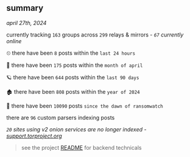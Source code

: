 
## summary
_april 27th, 2024_

currently tracking `163` groups across `299` relays & mirrors - _`67` currently online_

⏲ there have been `8` posts within the `last 24 hours`

🦈 there have been `175` posts within the `month of april`

🪐 there have been `644` posts within the `last 90 days`

🏚 there have been `808` posts within the `year of 2024`

🦕 there have been `10090` posts `since the dawn of ransomwatch`

there are `96` custom parsers indexing posts

_`20` sites using v2 onion services are no longer indexed - [support.torproject.org](https://support.torproject.org/onionservices/v2-deprecation/)_

> see the project [README](https://github.com/joshhighet/ransomwatch#ransomwatch--) for backend technicals
